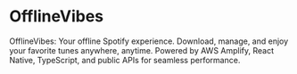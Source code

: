 # OfflineVibes
OfflineVibes: Your offline Spotify experience. Download, manage, and enjoy your favorite tunes anywhere, anytime. Powered by AWS Amplify, React Native, TypeScript, and public APIs for seamless performance.
